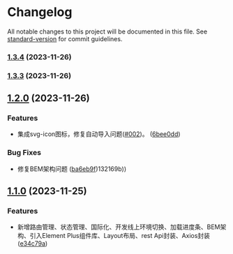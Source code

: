 # Changelog

All notable changes to this project will be documented in this file. See [standard-version](https://github.com/conventional-changelog/standard-version) for commit guidelines.

### [1.3.4](https://github.com/YuluoY/mood-blog-front/compare/v1.3.2...v1.3.4) (2023-11-26)

### [1.3.3](https://github.com/YuluoY/mood-blog-front/compare/v1.3.2...v1.3.3) (2023-11-26)

## [1.2.0](https://github.com/YuluoY/mood-blog-front/compare/v1.1.0...v1.2.0) (2023-11-26)


### Features

* 集成svg-icon图标，修复自动导入问题([#002](https://github.com/YuluoY/mood-blog-front/issues/002))。 ([6bee0dd](https://github.com/YuluoY/mood-blog-front/commit/6bee0dd3082aa7c95674d28195329274b352c46f))


### Bug Fixes

* 修复BEM架构问题 ([ba6eb9f](https://github.com/YuluoY/mood-blog-front/commit/ba6eb9f90f109742cf1fc02656cd3b34a132169b))132169b))

## [1.1.0](https://github.com/YuluoY/mood-blog-front/compare/v0.0.1...v1.1.0) (2023-11-25)


### Features

* 新增路由管理、状态管理、国际化、开发线上环境切换、加载进度条、BEM架构、引入Element Plus组件库、Layout布局、rest Api封装、Axios封装([e34c79a](https://github.com/YuluoY/mood-blog-front/commit/e34c79a09c87eadd170b9d1a95ed947d5d0efe83))
